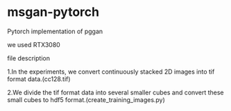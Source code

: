 # msgan-pytorch

Pytorch implementation of pggan

we used RTX3080

file description

1.In the experiments, we convert continuously stacked 2D images into tif format data.(cc128.tif)

2.We divide the tif format data into several smaller cubes and convert these small cubes to hdf5 format.(create_training_images.py)



